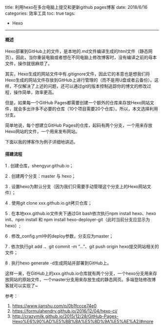 title: 利用hexo在多台电脑上提交和更新github pages博客
date: 2018/6/16
categories: 效率工具
toc: true
tags:
  - Hexo
---


#### 概述
Hexo部署到GitHub上的文件，是本地的.md文件编译生成的html文件（静态网页）。因此，当你重装电脑或者想在不同电脑上修改博客时，没有编译之前的母本文件，操作就很麻烦了。

其实，Hexo生成的网站文件中有.gitignore文件，因此它的本意也是想我们将Hexo生成的网站文件存放到GitHub上进行管理的（而不是用U盘或者云备份）。这样，不仅解决了上述的问题，还可以通过git的版本控制追踪你的博文的修改过程，操作简单，效率更高。

但是，如果每一个GitHub Pages都需要创建一个额外的仓库来存放Hexo网站文件，就会多出许多不必要的仓库（10个项目需要20个仓库）。所以，本文选择利用分支。

简单地说，每个想建立GitHub Pages的仓库，起码有两个分支，一个用来存放Hexo网站的文件，一个用来发布网站。

下面以我的博客作为例子详细地讲述。


#### 搭建流程

1 . 创建仓库，shengyur.github.io；

2 . 创建两个分支：master 与 hexo；

3 . 设置hexo为默认分支（因为我们只需要手动管理这个分支上的Hexo网站文件）；

4 . 使用git clone xxx.github.io.git拷贝仓库；

5 . 在本地xxx.github.io文件夹下通过Git bash依次执行npm install hexo、hexo init、npm install 和 npm install hexo-deployer-git（此时当前分支应显示为hexo）;

6 . 修改_config.yml中的deploy参数，分支应为master；

7 . 依次执行git add .、git commit -m “…”、git push origin hexo提交网站相关的文件；

8 . 执行hexo generate -d生成网站并部署到GitHub上。

这样一来，在GitHub上的xxx.github.io仓库就有两个分支，一个hexo分支用来存放网站的原始文件，一个master分支用来存放生成的静态网页。多端登陆修改博客就可以实现了~


参考：
1. https://www.jianshu.com/p/0b1fccce74e0
2. https://formulahendry.github.io/2016/12/04/hexo-ci/
3. http://crazymilk.github.io/2015/12/28/GitHub-Pages-Hexo%E6%90%AD%E5%BB%BA%E5%8D%9A%E5%AE%A2/#more

